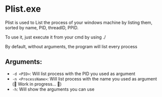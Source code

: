 # Plist.exe

Plist is used to List the process of your windows machine by listing them,  sorted by name, PID, threadID, PPID.

To use it, just execute it from your cmd by using ./<PATH TO THE EXE>

By default, without arguments, the program will list every process

## Arguments:
* `-d <PID>`: Will list process with the PID you used as argument
* `-n <ProcessName>`: Will list process with the name you used as argument (🚧 Work in progress... 🚧)
* `-h`: Will show the arguments you can use 
